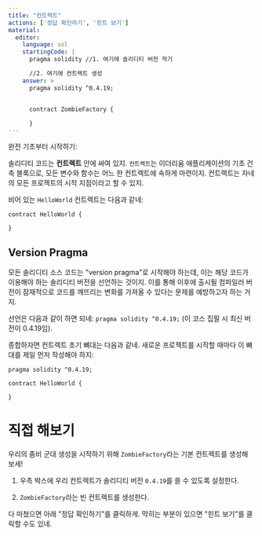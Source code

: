```yaml
---
title: "컨트렉트"
actions: ['정답 확인하기', '힌트 보기']
material: 
  editor:
    language: sol
    startingCode: |
      pragma solidity //1. 여기에 솔리디티 버전 적기

      //2. 여기에 컨트렉트 생성
    answer: > 
      pragma solidity ^0.4.19;


      contract ZombieFactory {

      }
---
```


완전 기초부터 시작하기:

솔리디티 코드는 **컨트렉트** 안에 싸여 있지. `컨트렉트`는 이더리움 애플리케이션의 기초 건축 블록으로, 모든 변수와 함수는 어느 한 컨트렉트에 속하게 마련이지. 컨트렉트는 자네의 모든 프로젝트의 시작 지점이라고 할 수 있지. 

비어 있는 `HelloWorld` 컨트렉트는 다음과 같네:

```
contract HelloWorld {

}
```

## Version Pragma

모든 솔리디티 소스 코드는 "version pragma"로 시작해야 하는데, 이는 해당 코드가 이용해야 하는 솔리디티 버전을 선언하는 것이지. 이를 통해 이후에 출시될 컴파일러 버전이 잠재적으로 코드를 깨뜨리는 변화를 가져올 수 있다는 문제를 예방하고자 하는 거지.

선언은 다음과 같이 하면 되네: `pragma solidity ^0.4.19;` (이 코스 집필 시 최신 버전이 0.4.19임).

종합하자면 컨트렉트 초기 뼈대는 다음과 같네. 새로운 프로젝트를 시작할 때마다 이 뼈대를 제일 먼저 작성해야 하지:

```
pragma solidity ^0.4.19;

contract HelloWorld {

}
```

# 직접 해보기

우리의 좀비 군대 생성을 시작하기 위해 `ZombieFactory`라는 기본 컨트렉트를 생성해 보세!

1. 우측 박스에 우리 컨트렉트가 솔리디티 버전 `0.4.19`를 쓸 수 있도록 설정한다. 

2. `ZombieFactory`라는 빈 컨트렉트를 생성한다.

다 마쳤으면 아래 "정답 확인하기"를 클릭하게. 막히는 부분이 있으면 "힌트 보기"를 클릭할 수도 있네. 